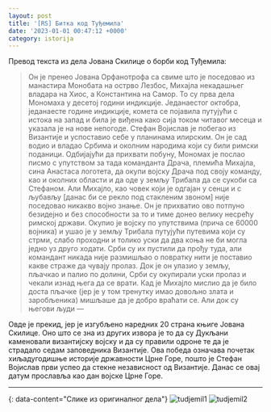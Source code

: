 ```yaml
---
layout: post
title: '[RS] Битка код Туђемила'
date: '2023-01-01 00:47:12 +0000'
category: istorija
---
```


Превод текста из дела Јована Скилице о борби код Туђемила:

> Он је пренео Јована Орфанотрофа са свиме што је поседовао из манастира Монобата на острво Лезбос, Михајла некадашњег владара на Хиос, а Константина на Самор. То су прва дела Мономаха у десетој години индикције. Једанаестог октобра, једанаесте године индикције, комета се појавила путујући с истока на запад и била је виђена како сија током читавог месеца и указала је на нове непогоде. Стефан Војислав је побегао из Византије и успоставио себе у планинама илирским. Он је сад водио и владао Србима и околним народима који су били римски поданици. Одбијајући да прихвати побуну, Мономах је послао писмо с упутством за тада команданта Драча, племића Михајла, сина Анастаса логотета, да окупи војску Драча под своју команду, као и околних области и да оде у земљу Трибала да се сукоби са Стефаном. Али Михајло, као човек који је одгајан у сенци и с љубављу [данас би се рекло под стакленим звоном] није поседовао никакво војно знање. Он је прихватио ово потпуно безидејно и без способности за то и тиме донео велику несрећу римској држави. Окупио је војску по упутствима (прича се 60000 војника) и ушао је у земљу Трибала путујући путевима који су стрми, слабо проходни и толико уски да два коња не би могла једно уз друго ходати. Срби су их пустили да прођу туда, али командант никада није размишљао о повратку нити је поставио какве страже да чувају пролаз. Док је он улазио у земљу, пљачкао и палио по долини, Срби су окупирали уски пролаз и чекали изнад њега да се врати. Кад је Михајло мислио да је било доста пљачке (јер је у том тренутку имао довољно злата и заробљеника) мишљаше да је добро враћати се. Али док су његови људи —

Овде је прекид, јер је изгубљено наредних 20 страна књиге Јована Скилице. Оно што се зна из других извора је то да су Дукљани каменовали византијску војску и да су правили одроне те да је страдало седам заповедника Византије. Ова победа означава почетак хиљадугодишње историје државности Црне Горе, пошто је Стефан Војислав први успео да стекне независност од Византије. Данас се овај датум прославља као дан војске Црне Горе.

---
{: data-content="Слике из оригиналног дела"}
![tudjemil1](https://raw.githubusercontent.com/burstw0w/blog/refs/heads/main/_assets/images/tudjemil1.avif)
![tudjemil2](https://raw.githubusercontent.com/burstw0w/blog/refs/heads/main/_assets/images/tudjemil2.avif)